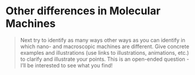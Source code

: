 # Other differences in Molecular Machines #

> Next try to identify as many ways other ways as you can identify in which
> nano- and macroscopic machines are different. Give concrete examples and
> illustrations (use links to illustrations, animations, etc.) to clarify and
> illustrate your points. This is an open-ended question - I’ll be interested to
> see what you find! 
